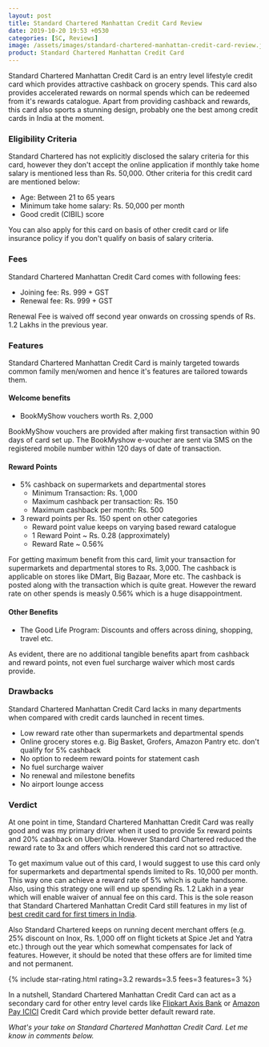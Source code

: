 ```yaml
---
layout: post
title: Standard Chartered Manhattan Credit Card Review
date: 2019-10-20 19:53 +0530
categories: [SC, Reviews]
image: /assets/images/standard-chartered-manhattan-credit-card-review.jpg
product: Standard Chartered Manhattan Credit Card
---
```


Standard Chartered Manhattan Credit Card is an entry level lifestyle credit card which provides attractive cashback on grocery spends. This card also provides accelerated rewards on normal spends which can be redeemed from it's rewards catalogue. Apart from providing cashback and rewards, this card also sports a stunning design, probably one the best among credit cards in India at the moment.

### Eligibility Criteria

Standard Chartered has not explicitly disclosed the salary criteria for this card, however they don't accept the online application if monthly take home salary is mentioned less than Rs. 50,000. Other criteria for this credit card are mentioned below:

- Age: Between 21 to 65 years
- Minimum take home salary: Rs. 50,000 per month
- Good credit (CIBIL) score

You can also apply for this card on basis of other credit card or life insurance policy if you don't qualify on basis of salary criteria.

### Fees

Standard Chartered Manhattan Credit Card comes with following fees:

- Joining fee: Rs. 999 + GST
- Renewal fee: Rs. 999 + GST

Renewal Fee is waived off second year onwards on crossing spends of Rs. 1.2 Lakhs in the previous year.

### Features

Standard Chartered Manhattan Credit Card is mainly targeted towards common family men/women and hence it's features are tailored towards them.

#### Welcome benefits

- BookMyShow vouchers worth Rs. 2,000

BookMyShow vouchers are provided after making first transaction within 90 days of card set up. The BookMyshow e-voucher are sent via SMS on the registered mobile number within 120 days of date of transaction.

#### Reward Points

- 5% cashback on supermarkets and departmental stores
  - Minimum Transaction: Rs. 1,000
  - Maximum cashback per transaction: Rs. 150
  - Maximum cashback per month: Rs. 500
- 3 reward points per Rs. 150 spent on other categories
  - Reward point value keeps on varying based reward catalogue
  - 1 Reward Point ~ Rs. 0.28 (approximately)
  - Reward Rate ~ 0.56%

For getting maximum benefit from this card, limit your transaction for supermarkets and departmental stores to Rs. 3,000. The cashback is applicable on stores like DMart, Big Bazaar, More etc. The cashback is posted along with the transaction which is quite great. However the reward rate on other spends is measly 0.56% which is a huge disappointment.

#### Other Benefits

- The Good Life Program: Discounts and offers across dining, shopping, travel etc.

As evident, there are no additional tangible benefits apart from cashback and reward points, not even fuel surcharge waiver which most cards provide.

### Drawbacks

Standard Chartered Manhattan Credit Card lacks in many departments when compared with credit cards launched in recent times.

- Low reward rate other than supermarkets and departmental spends
- Online grocery stores e.g. Big Basket, Grofers, Amazon Pantry etc. don't qualify for 5% cashback
- No option to redeem reward points for statement cash
- No fuel surcharge waiver
- No renewal and milestone benefits
- No airport lounge access

### Verdict

At one point in time, Standard Chartered Manhattan Credit Card was really good and was my primary driver when it used to provide 5x reward points and 20% cashback on Uber/Ola. However Standard Chartered reduced the reward rate to 3x and offers which rendered this card not so attractive.

To get maximum value out of this card, I would suggest to use this card only for supermarkets and departmental spends limited to Rs. 10,000 per month. This way one can achieve a reward rate of 5% which is quite handsome. Also, using this strategy one will end up spending Rs. 1.2 Lakh in a year which will enable waiver of annual fee on this card. This is the sole reason that Standard Chartered Manhattan Credit Card still features in my list of [best credit card for first timers in India](/best-credit-cards-for-first-timers-in-india/).

Also Standard Chartered keeps on running decent merchant offers (e.g. 25% discount on Inox, Rs. 1,000 off on flight tickets at Spice Jet and Yatra etc.) through out the year which somewhat compensates for lack of features. However, it should be noted that these offers are for limited time and not permanent.

{% include star-rating.html rating=3.2 rewards=3.5 fees=3 features=3 %}

In a nutshell, Standard Chartered Manhattan Credit Card can act as a secondary card for other entry level cards like [Flipkart Axis Bank](/flipkart-axis-bank-credit-card-review-and-hands-on-experience/) or [Amazon Pay ICICI](/amazon-pay-icici-bank-credit-card-review/) Credit Card which provide better default reward rate.

_What's your take on Standard Chartered Manhattan Credit Card. Let me know in comments below._

